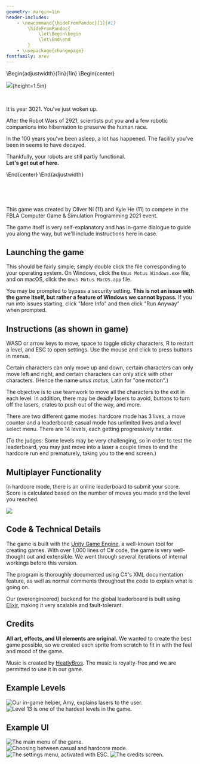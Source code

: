 ```yaml
---
geometry: margin=1in
header-includes:
    - \newcommand{\hideFromPandoc}[1]{#1}
        \hideFromPandoc{
            \let\Begin\begin
            \let\End\end
        }
    - \usepackage{changepage}
fontfamily: arev
---
```


\Begin{adjustwidth}{1in}{1in}
\Begin{center}

![](Unus%20Motus.png){height=1.5in}

&nbsp;

It is year 3021. You've just woken up.

After the Robot Wars of 2921, scientists put you and a few robotic companions into hibernation to preserve the human race. 

In the 100 years you've been asleep, a lot has happened. The facility you've been in seems to have decayed.

Thankfully, your robots are still partly functional.  
**Let's get out of here.**

\End{center}
\End{adjustwidth}

&nbsp;

&nbsp;

This game was created by Oliver Ni (11) and Kyle He (11) to compete in the FBLA Computer Game & Simulation Programming 2021 event.

The game itself is very self-explanatory and has in-game dialogue to guide you along the way, but we'll include instructions here in case.

## Launching the game

This should be fairly simple; simply double click the file corresponding to your operating system. On Windows, click the `Unus Motus Windows.exe` file, and on macOS, click the `Unus Motus MacOS.app` file.

You may be prompted to bypass a security setting. **This is not an issue with the game itself, but rather a feature of Windows we cannot bypass.** If you run into issues starting, click "More Info" and then click "Run Anyway" when prompted.

## Instructions (as shown in game)

WASD or arrow keys to move, space to toggle sticky characters, R to restart a level, and ESC to open settings. Use the mouse and click to press buttons in menus.

Certain characters can only move up and down, certain characters can only move left and right, and certain characters can only stick with other characters. (Hence the name *unus motus*, Latin for "one motion".)

The objective is to use teamwork to move all the characters to the exit in each level. In addition, there may be deadly lasers to avoid, buttons to turn off the lasers, crates to push out of the way, and more.

There are two different game modes: hardcore mode has 3 lives, a move counter and a leaderboard; casual mode has unlimited lives and a level select menu. There are 14 levels, each getting progressively harder.

(To the judges: Some levels may be very challenging, so in order to test the leaderboard, you may just move into a laser a couple times to end the hardcore run end prematurely, taking you to the end screen.)

## Multiplayer Functionality

In hardcore mode, there is an online leaderboard to submit your score. Score is calculated based on the number of moves you made and the level you reached.

![](Screenshots/Leaderboard.png)

## Code & Technical Details

The game is built with the [Unity Game Engine](https://unity.com/), a well-known tool for creating games. With over 1,000 lines of C# code, the game is very well-thought out and extensible. We went through several iterations of internal workings before this version.

The program is thoroughly documented using C#'s XML documentation feature, as well as normal comments throughout the code to explain what is going on.

Our (overengineered) backend for the global leaderboard is built using [Elixir](https://elixir-lang.org/), making it very scalable and fault-tolerant.

## Credits

**All art, effects, and UI elements are original.** We wanted to create the best game possible, so we created each sprite from scratch to fit in with the feel and mood of the game.

Music is created by [HeatlyBros](https://www.youtube.com/channel/UCsLlqLIE-TqDq3lh5kU2PeA). The music is royalty-free and we are permitted to use it in our game.

## Example Levels

![Our in-game helper, Amy, explains lasers to the user.](Screenshots/Level%207.png)
![Level 13 is one of the hardest levels in the game.](Screenshots/Level%2013.png)

## Example UI

![The main menu of the game.](Screenshots/Main%20Menu.png)
![Choosing between casual and hardcore mode.](Screenshots/Gamemode%20Select.png)
![The settings menu, activated with ESC.](Screenshots/Settings%20Menu.png)
![The credits screen.](Screenshots/Credits%20Screen.png)